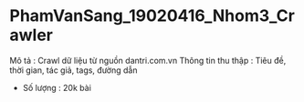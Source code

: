 # PhamVanSang_19020416_Nhom3_Crawler
Mô tả : Crawl dữ liệu từ nguồn dantri.com.vn
Thông tin thu thập : Tiêu đề, thời gian, tác giả, tags, đường dẫn
- Số lượng : 20k bài
